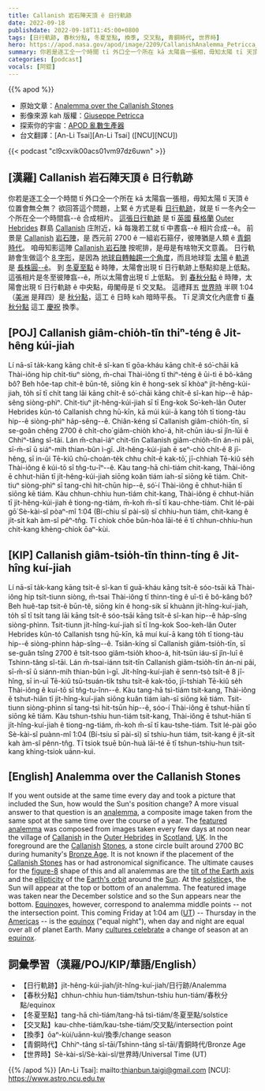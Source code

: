 ```yaml
---
title: Callanish 岩石陣天頂 ê 日行軌跡
date: 2022-09-18
publishdate: 2022-09-18T11:45:00+0800
tags: [日行軌跡, 春秋分點, 冬夏至點, 換季, 交叉點, 青銅時代, 世界時]
hero: https://apod.nasa.gov/apod/image/2209/CallanishAnalemma_Petricca_960_Dates.jpg
summary: 你若是逐工仝一个時間 tī 外口仝一个所在 kā 太陽翕一張相，毋知太陽 tī 天頂 ê 位置會無仝無？
categories: [podcast]
vocals: [阿錕]
---
```


{{% apod %}}

- 原始文章：[Analemma over the Callanish Stones](https://apod.nasa.gov/apod/ap220918.html)
- 影像來源 kah 版權：[Giuseppe Petricca](https://www.astrobin.com/users/gmrphotographer/)
- 探索你的宇宙：[APOD 亂數生產器](http://apod.nasa.gov/apod/random_apod.html)
- 台文翻譯：[An-Li Tsai][An-Li Tsai] ([NCU][NCU])

{{< podcast "cl9cxvik00acs01vm97dz6uwn" >}}

## [漢羅] Callanish 岩石陣天頂 ê 日行軌跡
你若是逐工仝一个時間 tī 外口仝一个所在 kā 太陽翕一張相，毋知太陽 tī 天頂 ê 位置會無仝無？
欲回答這个問題，上緊 ê 方式是看 [日行軌跡][analemma]，就是 tī 一冬內仝一个所在仝一个時間翕--ê 合成相片。
[這張日行軌跡][featured analemma] 是 tī [英國][UK] [蘇格蘭][Scotland] [Outer Hebrides][Outer Hebrides] 群島 [Callanish][Callanish] 庄附近，kā 每幾若工就 tī 中晝翕--ê 相片合成--ê。
前景是 [Callanish][Callanish] [岩石陣][Stones]，是 西元前 2700 ê 一組岩石箍仔，彼陣猶是人類 ê [青銅時代][Bronze Age]。
咱毋知影這陣 [Callanish 岩石陣][Callanish Stones] 按呢排，是毋是有啥物天文意義。
日行軌跡會生做這个 [8 字形][figure-8]，是因為 [地球自轉軸趨一个角度][tilt of the Earth axis]，而且地球踅 [太陽][Sun] ê [軌道][Earth's orbit] 是 [長株圓--ê][ellipticity]。
到 [冬夏至點][solstice] ê 時陣，太陽會出現 tī 日行軌跡上懸點抑是上低點。
這張相片是冬至彼陣翕--ê，所以太陽會出現 tī 上低點。
到 [春秋分點][Equinox] ê 時陣，太陽會出現 tī 日行軌跡 ê 中央點，毋閣毋是 tī 交叉點。
這禮拜五 [世界時][UT] 半暝 1:04（[美洲][Americas] 是拜四）是 [秋分點][equinox 1]，這工 ê 日時 kah 暗時平長。
Tī 足濟文化內底會 tī [春秋分點][equinox 2] 這工 [慶祝][cultures celebrate] 換季。


## [POJ] Callanish giâm-chio̍h-tīn thiⁿ-téng ê Ji̍t-hêng kúi-jiah
Lí nā-sī ta̍k-kang kāng chi̍t-ê sî-kan tī gōa-kháu kāng chi̍t-ê só͘-chāi kā Thài-iông hip chi̍t-tiuⁿ siòng, m̄-chai Thài-iông tī thiⁿ-téng ê ūi-tì ē bô-kâng bô?
Beh hôe-tap chit-ê būn-tê, siōng kín ê hong-sek sī khòaⁿ ji̍t-hêng-kúi-jiah, to̍h sī tī chi̍t tang lāi kāng chi̍t-ê só͘-chāi kāng chi̍t-ê sî-kan hip--ê ha̍p-sêng siòng-phìⁿ.
Chit-tiuⁿ ji̍t-hêng-kúi-jiah sī tī Eng-kok So͘-keh-lân Outer Hebrides kûn-tó Callanish chng hū-kīn, kā múi  kúi-ā kang to̍h tī tiong-tàu hip--ê siòng-phìⁿ ha̍p-sêng--ê.
Chiân-kéng sī Callanish giâm-chio̍h-tīn, sī se-goân chêng 2700 ê chi̍t-cho͘ giâm-chio̍h kho͘-á, hit-chūn iáu-sī jîn-lūi ê Chhiⁿ-tâng sî-tāi.
Lán m̄-chai-iáⁿ chit-tīn Callanish giâm-chio̍h-tīn án-ni pâi, sī-m̄-sī ū siáⁿ-mih thian-bûn ì-gī.
Ji̍t-hêng-kúi-jiah ē seⁿ-chò chi̍t-ê 8 jī-hêng, sī in-ūi Tē-kiû chū-choán-te̍k chhu chi̍t-ê kak-tō͘, jī-chhiah Tē-kiû se̍h Thài-iông ê kúi-tō sī tn̂g-tu-îⁿ--ê.
Kàu tang-hā chì-tiám chit-kang, Thài-iông ē chhut-hiān tī ji̍t-hêng-kúi-jiah siōng koân tiám iah-sī siōng kē tiám.
Chit-tiuⁿ siòng-phìⁿ sī tang-chì hit-chūn hip--ê, só͘-í Thài-iông ē chhut-hiān tī siōng kē tiám.
Kàu chhun-chhiu hun-tiám chit-kang, Thài-iông ē chhut-hiān tī ji̍t-hêng-kúi-jiah ê tiong-ng-tiám, m̄-koh m̄-sī tī kau-chhe-tiám.
Chit lé-pài gō͘ Sè-kài-sî pòaⁿ-mî 1:04 (Bí-chiu sī pài-sì) sī chhiu-hun tiám, chit-kang ê ji̍t-si̍t kah àm-sî pêⁿ-tn̂g.
Tī chiok chōe bûn-hòa lāi-té ē tī chhun-chhiu-hun chit-kang khèng-chiok ōaⁿ-kùi.

## [KIP] Callanish giâm-tsio̍h-tīn thinn-tíng ê Ji̍t-hîng kuí-jiah
Lí nā-sī ta̍k-kang kāng tsi̍t-ê sî-kan tī guā-kháu kāng tsi̍t-ê sóo-tsāi kā Thài-iông hip tsi̍t-tiunn siòng, m̄-tsai Thài-iông tī thinn-tíng ê uī-tì ē bô-kâng bô?
Beh huê-tap tsit-ê būn-tê, siōng kín ê hong-sik sī khuànn ji̍t-hîng-kuí-jiah, to̍h sī tī tsi̍t tang lāi kāng tsi̍t-ê sóo-tsāi kāng tsi̍t-ê sî-kan hip--ê ha̍p-sîng siòng-phìnn.
Tsit-tiunn ji̍t-hîng-kuí-jiah sī tī Ing-kok Soo-keh-lân Outer Hebrides kûn-tó Callanish tsng hū-kīn, kā muí  kuí-ā kang to̍h tī tiong-tàu hip--ê siòng-phìnn ha̍p-sîng--ê.
Tsiân-kíng sī Callanish giâm-tsio̍h-tīn, sī se-guân tsîng 2700 ê tsi̍t-tsoo giâm-tsio̍h khoo-á, hit-tsūn iáu-sī jîn-luī ê Tshinn-tâng sî-tāi.
Lán m̄-tsai-iánn tsit-tīn Callanish giâm-tsio̍h-tīn án-ni pâi, sī-m̄-sī ū siánn-mih thian-bûn ì-gī.
Ji̍t-hîng-kuí-jiah ē senn-tsò tsi̍t-ê 8 jī-hîng, sī in-uī Tē-kiû tsū-tsuán-ti̍k tshu tsi̍t-ê kak-tōo, jī-tshiah Tē-kiû se̍h Thài-iông ê kuí-tō sī tn̂g-tu-înn--ê.
Kàu tang-hā tsì-tiám tsit-kang, Thài-iông ē tshut-hiān tī ji̍t-hîng-kuí-jiah siōng kuân tiám iah-sī siōng kē tiám.
Tsit-tiunn siòng-phìnn sī tang-tsì hit-tsūn hip--ê, sóo-í Thài-iông ē tshut-hiān tī siōng kē tiám.
Kàu tshun-tshiu hun-tiám tsit-kang, Thài-iông ē tshut-hiān tī ji̍t-hîng-kuí-jiah ê tiong-ng-tiám, m̄-koh m̄-sī tī kau-tshe-tiám.
Tsit lé-pài gōo Sè-kài-sî puànn-mî 1:04 (Bí-tsiu sī pài-sì) sī tshiu-hun tiám, tsit-kang ê ji̍t-si̍t kah àm-sî pênn-tn̂g.
Tī tsiok tsuē bûn-huà lāi-té ē tī tshun-tshiu-hun tsit-kang khìng-tsiok uānn-kuì.

## [English] Analemma over the Callanish Stones
If you went outside at the same time every day and took a picture that included the Sun, how would the Sun's position change?
A more visual answer to that question is an [analemma][analemma], a composite image taken from the same spot at the same time over the course of a year.
The [featured analemma][featured analemma] was composed from images taken every few days at noon near the village of [Callanish][Callanish] in the [Outer Hebrides][Outer Hebrides] in [Scotland][Scotland], [UK][UK].
In the foreground are the [Callanish][Callanish] [Stones][Stones], a stone circle built around 2700 BC during humanity's [Bronze Age][Bronze Age].
It is not known if the placement of the [Callanish Stones][Callanish Stones] has or had astronomical significance.
The ultimate causes for the [figure-8][figure-8] shape of this and all analemmas are the [tilt of the Earth axis][tilt of the Earth axis] and the [ellipticity][ellipticity] of the [Earth's orbit][Earth's orbit] around the [Sun][Sun].
At the [solstice][solstice]s, the Sun will appear at the top or bottom of an analemma.
The featured image was taken near the December solstice and so the Sun appears near the bottom.
[Equinox][Equinox]es, however, correspond to analemma middle points -- not the intersection point.
This coming Friday at 1:04 am ([UT][UT]) -- Thursday in the [Americas][Americas] -- is the [equinox][equinox 1] ("equal night"), when day and night are equal over all of planet Earth.
Many [cultures celebrate][cultures celebrate] a change of season at an [equinox][equinox 2].

## 詞彙學習（漢羅/POJ/KIP/華語/English）
- 【日行軌跡】ji̍t-hêng-kúi-jiah/ji̍t-hîng-kuí-jiah/日行跡/Analemma
- 【春秋分點】chhun-chhiu hun-tiám/tshun-tshiu hun-tiám/春秋分點/equinox
- 【冬夏至點】tang-hā chì-tiám/tang-hā tsì-tiám/冬夏至點/solstice
- 【交叉點】kau-chhe-tiám/kau-tshe-tiám/交叉點/intersection point
- 【換季】ōaⁿ-kùi/uānn-kuì/換季/change season
- 【青銅時代】Chhiⁿ-tâng sî-tāi/Tshinn-tâng sî-tāi/青銅時代/Bronze Age
- 【世界時】Sè-kài-sî/Sè-kài-sî/世界時/Universal Time (UT)


{{% /apod %}}
[An-Li Tsai]: mailto:thianbun.taigi@gmail.com
[NCU]: https://www.astro.ncu.edu.tw

[copyright]: https://apod.nasa.gov/apod/fap/lib/about_apod.html#srapply

[analemma]:https://en.wikipedia.org/wiki/Analemma
[featured analemma]:https://gmrphotographer.net/wordpress/2019/01/29/2017-solar-analemma-over-callanish/
[Callanish]:https://en.wikipedia.org/wiki/Callanish
[Outer Hebrides]:https://en.wikipedia.org/wiki/Outer_Hebrides
[Scotland]:https://en.wikipedia.org/wiki/Scotland
[UK]:https://en.wikipedia.org/wiki/United_Kingdom
[Callanish]:https://en.wikipedia.org/wiki/Callanish_Stones
[Stones]:https://youtu.be/5mcPHxuVhWk
[Bronze Age]:https://en.wikipedia.org/wiki/Bronze_Age
[Callanish Stones]:https://www.youtube.com/watch?v=mkbEhp8hJN8
[figure-8]:https://apod.nasa.gov/apod/ap160822.html
[tilt of the Earth axis]:https://spaceplace.nasa.gov/seasons/en/
[ellipticity]:https://mathworld.wolfram.com/Ellipse.html
[Earth's orbit]:http://bhenvis.nic.in/images/season_climate.jpg
[Sun]:https://solarsystem.nasa.gov/solar-system/sun/exploration/
[solstice]:https://apod.nasa.gov/apod/ap170621.html
[Equinox]:https://apod.nasa.gov/apod/ap170319.html
[UT]:https://eclipse.gsfc.nasa.gov/SEhelp/TimeZone.html
[Americas]:https://en.wikipedia.org/wiki/Americas
[equinox 1]:https://en.wikipedia.org/wiki/Equinox
[cultures celebrate]:http://mentalfloss.com/article/59049/autumnal-equinox-traditions
[equinox 2]:https://apod.nasa.gov/apod/ap160320.html
